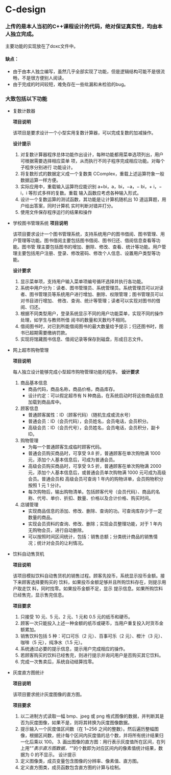 # C-design

### 上传的是本人当初的C++课程设计的代码，绝对保证真实性，均由本人独立完成。
主要功能的实现放在了doxc文件中。

#### 缺点：
* 由于由本人独立编写，虽然几乎全部实现了功能，但是逻辑结构可能不是很流畅，不是很方便别人阅读。
* 由于完成的时间较短，难免存在一些纰漏和未检验的bug。

### 大致包括以下功能

* 复数计数器

  **项目说明**
  
    该项目是要求设计一个小型实用复数计算器，可以完成复数的加减操作。
    
  **设计提示** 
  1. 对复数计算器程序总体功能作出设计，每种功能都用菜单选项列出，用户可根据需要选择相应菜单 项，从而执行不同子程序完成相应功能。对每个子程序分别进行   功能设计。 
  2. 将复数形式的数据定义成一个复数类 CComplex，重载上述运算符象一般数据运算一样方便。 
  3. 实际应用中，重载输入运算符应能识别 a+bi，a，bi，−a，− bi，+ i，− i，i 等形式多样的复数。重载 输入函数应考虑各种输入形式。 
  4. 设计一个复数运算的测试函数，其功能是让计算机随机出 10 道运算题，用户给出答案，同时计算机 实时判断对错并打分。 
  5. 使用文件保存程序运行的结果和操作

* 学校图书管理系统
  **项目说明**
  
    该项目要求设计一个图书管理系统，支持系统用户的图书借阅、图书管理、用户管理等功能。图书借阅主要包括图书借阅、图书归还、借阅信息查看等功能。图书管   理主要包括图书的增加、删除、修改、查看、统计等功能。用户管理主要包括用户注册、登录、修改密码、修改个人信息、设置用户类型等功能。
    
  **设计要求**
  1. 显示菜单项，支持用户输入菜单项编号循环选择并执行各功能。
  2. 系统中用户分为：读者、图书管理员、系统管理员。系统管理员可以对读者、图书管理员等系统用户进行增加、删除、权限管理；图书管理员可以对书目进行增加、   修改、查询、统计等管理；读者可以实现对图书的借阅、归还。
  3. 根据不同类型用户，登录系统显示不同的用户功能菜单，实现不同的操作处理，如学生与教师所借
  阅书的数量和天数均不相同。
  4. 借阅图书时，对已到所能借阅图书的最大数量给予提示；归还图书时，图书已超期需要缴纳罚款。
  5. 实现将馆藏图书信息、借阅记录等保存到磁盘，形成日志文件。
* 网上超市购物管理

  **项目说明**
  
    每人独立设计能够完成小型超市购物管理功能的程序。
  **设计要求**
  1. 商品基本信息
      * 商品代码，商品名称，商品价格，商品库存。
      * 设计约定：可以假定超市有 N 种商品，在系统启动时将这些商品信息加载到商品库中。
  2. 顾客信息
      * 普通顾客属性：ID（顾客代码）（随机生成或流水号）
      * 普通会员：ID（会员代码），会员姓名，会员电话，会员积分。
      * 高级会员：ID（会员代号），会员姓名，会员电话，会员积分，副卡 ID。 
  3. 购物管理
      * 为每一个普通顾客生成临时顾客代码。
      * 普通会员购买商品时，可享受 9.8 折，普通顾客在单次购物满 1000 元，添加个人基本信息后，可成为普通会员。
      * 高级会员购买商品时，可享受 9.5 折，普通顾客在单次购物满 2000 元，添加个人基本信息后，或普通会员单次购物满 1000 元可成为高级会员。普通会员和   高级会员可查询 1 年内的购物详单，会员购物积分按照 1 元 1 分计。
      * 每次购物后，输出购物清单。包括顾客代号（会员代码）、商品的名称、代号、单价、折扣、数量、价格以及合计价格、购买时间。
  4. 店铺管理
      * 实现商品信息的添加、修改、删除、查询的功。可查询库存少于一定数量的商品。
      * 实现会员资料的查询、修改、删除；实现会员整理功能，对于 1 年内无购物会员，进行自动删除。
      * 可以按照时间区间统计，包括：销售总额；分类统计商品的销售情况；统计对会员的让利情况。

* 饮料自动售货机

  **项目说明**
  
    该项目模拟饮料自动售货机的销售过程。顾客先投币，系统显示投币金额。接下来顾客选择要购买的 饮料，如果投币金额足够并且所购饮料存在，则提示用户取走饮   料，同时找零。如果投币金额不足，显示 提示信息。如果所购饮料已经售完，显示售完信息。
    
   **项目要求**
   1. 只接受 10 元、5 元、2 元、1 元和 0.5 元的纸币和硬币。 
   2. 顾客一次只能投入上述一种金额的纸币或硬币，当用户重复投入时货币金额累加。 
   3. 销售饮料包括 5 种：可口可乐（2 元）、百事可乐（2 元）、橙汁（3 元）、咖啡（5 元），纯净水（1.5 元）。 
   4. 系统通过必要的提示信息，提示用户完成相应的操作。 
   5. 若顾客购买的饮料已经售完，则进行提示并询问用户是否购买其它饮料。 
   6. 完成一次售卖后，系统自动结算找零。
   
* 灰度直方图统计

  **项目说明**
  
    该项目要求统计灰度图像的直方图。
    
  **项目要求**
  1. 以二进制方式读取一幅 bmp、jpeg 或 png 格式图像的数据，并判断其是否为灰度图像，如果不是，则将其转换为灰度图像数据。
  2. 提示输入一个灰度值区间数（在 1~256 之间的整数）。然后遍历整幅图像，根据区间数，统计每个区间内灰度值的总个数，并将所有统计结果归一化后乘以 100。   3. 画出图像的直方图：用行表示灰度值所在区间，在列上用“*”表示直方图数据，“*”的个数即为对应区间内的像素值统计结果，数据为 0 的不显示。
 设计提示
  1. 定义图像类，成员变量包含图像的分辨率、像素值、直方图。
  2. 定义直方图类，成员函数包含直方图的计算与绘制。
